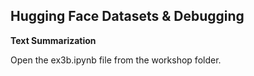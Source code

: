 ## Hugging Face Datasets & Debugging
 
__Text Summarization__

Open the ex3b.ipynb file from the workshop folder.



